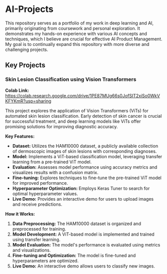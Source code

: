 # AI-Projects
This repository serves as a portfolio of my work in deep learning and AI, primarily originating from coursework and personal exploration. It demonstrates my hands-on experience with various AI concepts and techniques, which I believe are crucial for effective AI Product Management. My goal is to continually expand this repository with more diverse and challenging projects.

## Key Projects

### Skin Lesion Classification using Vision Transformers

**Colab Link:** https://colab.research.google.com/drive/1PE87MUg66s0JofSIT2xiSo0WkVKFYKmR?usp=sharing 

This project explores the application of Vision Transformers (ViTs) for automated skin lesion classification. Early detection of skin cancer is crucial for successful treatment, and deep learning models like ViTs offer promising solutions for improving diagnostic accuracy.

**Key Features:**

* **Dataset:** Utilizes the HAM10000 dataset, a publicly available collection of dermoscopic images of skin lesions with corresponding diagnoses.
* **Model:** Implements a ViT-based classification model, leveraging transfer learning from a pre-trained ViT model.
* **Evaluation:** Assesses model performance using accuracy metrics and visualizes results with a confusion matrix.
* **Fine-tuning:** Explores techniques to fine-tune the pre-trained ViT model for improved performance.
* **Hyperparameter Optimization:** Employs Keras Tuner to search for optimal hyperparameter values.
* **Live Demo:** Provides an interactive demo for users to upload images and receive predictions.

**How it Works:**

1. **Data Preprocessing:** The HAM10000 dataset is organized and preprocessed for training.
2. **Model Development:** A ViT-based model is implemented and trained using transfer learning.
3. **Model Evaluation:** The model's performance is evaluated using metrics and visualizations.
4. **Fine-tuning and Optimization:** The model is fine-tuned and hyperparameters are optimized.
5. **Live Demo:** An interactive demo allows users to classify new images.
